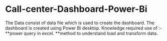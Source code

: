 # Call-center-Dashboard-Power-Bi
The  Data consist of data file  which is used to create the dashboard. The dashboard is created using Power Bi desktop. 
Knowledge required use of :- **power query in excel. **method to understand load and transform data.

